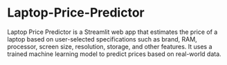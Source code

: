 # Laptop-Price-Predictor
Laptop Price Predictor is a Streamlit web app that estimates the price of a laptop based on user-selected specifications such as brand, RAM, processor, screen size, resolution, storage, and other features. It uses a trained machine learning model to predict prices based on real-world data.
